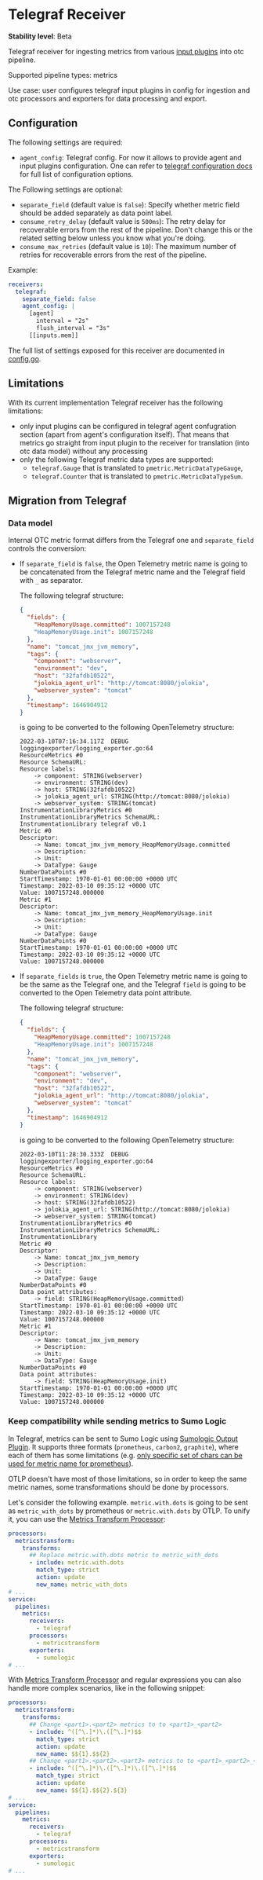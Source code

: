 # Telegraf Receiver

**Stability level**: Beta

Telegraf receiver for ingesting metrics from various [input plugins][input_plugins]
into otc pipeline.

Supported pipeline types: metrics

Use case: user configures telegraf input plugins in config for ingestion and otc
processors and exporters for data processing and export.

[input_plugins]: https://github.com/SumoLogic/telegraf/tree/v1.22.0-sumo-4/plugins/inputs

## Configuration

The following settings are required:

- `agent_config`: Telegraf config. For now it allows to provide agent and input
  plugins configuration. One can refer to
  [telegraf configuration docs][telegraf_config_docs] for full list of
  configuration options.

The Following settings are optional:

- `separate_field` (default value is `false`): Specify whether metric field
  should be added separately as data point label.
- `consume_retry_delay` (default value is `500ms`): The retry delay for recoverable
  errors from the rest of the pipeline. Don't change this or the related setting below
  unless you know what you're doing.
- `consume_max_retries` (default value is `10`): The maximum number of retries for recoverable
  errors from the rest of the pipeline.

Example:

```yaml
receivers:
  telegraf:
    separate_field: false
    agent_config: |
      [agent]
        interval = "2s"
        flush_interval = "3s"
      [[inputs.mem]]
```

The full list of settings exposed for this receiver are documented in
[config.go](./config.go).

[telegraf_config_docs]: https://github.com/SumoLogic/telegraf/blob/v1.22.0-sumo-4/docs/CONFIGURATION.md

## Limitations

With its current implementation Telegraf receiver has the following limitations:

- only input plugins can be configured in telegraf agent confugration section
  (apart from agent's configuration itself). That means that metrics go straight
  from input plugin to the receiver for translation (into otc data model) without
  any processing
- only the following Telegraf metric data types are supported:
  - `telegraf.Gauge` that is translated to `pmetric.MetricDataTypeGauge`,
  - `telegraf.Counter` that is translated to `pmetric.MetricDataTypeSum`.

## Migration from Telegraf

### Data model

Internal OTC metric format differs from the Telegraf one and `separate_field` controls the conversion:

- If `separate_field` is `false`, the Open Telemetry metric name is going to be concatenated from the Telegraf metric name
  and the Telegraf field with `_` as separator.

  The following telegraf structure:

  ```json
  {
    "fields": {
      "HeapMemoryUsage.committed": 1007157248
      "HeapMemoryUsage.init": 1007157248
    },
    "name": "tomcat_jmx_jvm_memory",
    "tags": {
      "component": "webserver",
      "environment": "dev",
      "host": "32fafdb10522",
      "jolokia_agent_url": "http://tomcat:8080/jolokia",
      "webserver_system": "tomcat"
    },
    "timestamp": 1646904912
  }
  ```

  is going to be converted to the following OpenTelemetry structure:

  ```console
  2022-03-10T07:16:34.117Z  DEBUG loggingexporter/logging_exporter.go:64
  ResourceMetrics #0
  Resource SchemaURL:
  Resource labels:
      -> component: STRING(webserver)
      -> environment: STRING(dev)
      -> host: STRING(32fafdb10522)
      -> jolokia_agent_url: STRING(http://tomcat:8080/jolokia)
      -> webserver_system: STRING(tomcat)
  InstrumentationLibraryMetrics #0
  InstrumentationLibraryMetrics SchemaURL:
  InstrumentationLibrary telegraf v0.1
  Metric #0
  Descriptor:
      -> Name: tomcat_jmx_jvm_memory_HeapMemoryUsage.committed
      -> Description:
      -> Unit:
      -> DataType: Gauge
  NumberDataPoints #0
  StartTimestamp: 1970-01-01 00:00:00 +0000 UTC
  Timestamp: 2022-03-10 09:35:12 +0000 UTC
  Value: 1007157248.000000
  Metric #1
  Descriptor:
      -> Name: tomcat_jmx_jvm_memory_HeapMemoryUsage.init
      -> Description:
      -> Unit:
      -> DataType: Gauge
  NumberDataPoints #0
  StartTimestamp: 1970-01-01 00:00:00 +0000 UTC
  Timestamp: 2022-03-10 09:35:12 +0000 UTC
  Value: 1007157248.000000
  ```

- If `separate_fields` is `true`, the Open Telemetry metric name is going to be the same as the Telegraf one,
  and the Telegraf `field` is going to be converted to the Open Telemetry data point attribute.

  The following telegraf structure:

  ```json
  {
    "fields": {
      "HeapMemoryUsage.committed": 1007157248
      "HeapMemoryUsage.init": 1007157248
    },
    "name": "tomcat_jmx_jvm_memory",
    "tags": {
      "component": "webserver",
      "environment": "dev",
      "host": "32fafdb10522",
      "jolokia_agent_url": "http://tomcat:8080/jolokia",
      "webserver_system": "tomcat"
    },
    "timestamp": 1646904912
  }
  ```

  is going to be converted to the following OpenTelemetry structure:

  ```console
  2022-03-10T11:28:30.333Z  DEBUG loggingexporter/logging_exporter.go:64
  ResourceMetrics #0
  Resource SchemaURL:
  Resource labels:
      -> component: STRING(webserver)
      -> environment: STRING(dev)
      -> host: STRING(32fafdb10522)
      -> jolokia_agent_url: STRING(http://tomcat:8080/jolokia)
      -> webserver_system: STRING(tomcat)
  InstrumentationLibraryMetrics #0
  InstrumentationLibraryMetrics SchemaURL:
  InstrumentationLibrary
  Metric #0
  Descriptor:
      -> Name: tomcat_jmx_jvm_memory
      -> Description:
      -> Unit:
      -> DataType: Gauge
  NumberDataPoints #0
  Data point attributes:
      -> field: STRING(HeapMemoryUsage.committed)
  StartTimestamp: 1970-01-01 00:00:00 +0000 UTC
  Timestamp: 2022-03-10 09:35:12 +0000 UTC
  Value: 1007157248.000000
  Metric #1
  Descriptor:
      -> Name: tomcat_jmx_jvm_memory
      -> Description:
      -> Unit:
      -> DataType: Gauge
  NumberDataPoints #0
  Data point attributes:
      -> field: STRING(HeapMemoryUsage.init)
  StartTimestamp: 1970-01-01 00:00:00 +0000 UTC
  Timestamp: 2022-03-10 09:35:12 +0000 UTC
  Value: 1007157248.000000
  ```

  </details>

### Keep compatibility while sending metrics to Sumo Logic

In Telegraf, metrics can be sent to Sumo Logic using [Sumologic Output Plugin][sumologic_output_plugin].
It supports three formats (`prometheus`, `carbon2`, `graphite`),
where each of them has some limitations (e.g. [only specific set of chars can be used for metric name for prometheus][prometheus_data_model]).

OTLP doesn't have most of those limitations, so in order to keep the same metric names, some transformations should be done by processors.

Let's consider the following example.
`metric.with.dots` is going to be sent as `metric_with_dots` by prometheus or `metric.with.dots` by OTLP.
To unify it, you can use the [Metrics Transform Processor][metricstransformprocessor]:

```yaml
processors:
  metricstransform:
    transforms:
      ## Replace metric.with.dots metric to metric_with_dots
      - include: metric.with.dots
        match_type: strict
        action: update
        new_name: metric_with_dots
# ...
service:
  pipelines:
    metrics:
      receivers:
        - telegraf
      processors:
        - metricstransform
      exporters:
        - sumologic
# ...
```

With [Metrics Transform Processor][metricstransformprocessor] and regular expressions you can also handle more complex scenarios,
like in the following snippet:

```yaml
processors:
  metricstransform:
    transforms:
      ## Change <part1>.<part2> metrics to to <part1>_<part2>
      - include: ^([^\.]*)\.([^\.]*)$$
        match_type: strict
        action: update
        new_name: $${1}.$${2}
      ## Change <part1>.<part2>.<part3> metrics to to <part1>_<part2>_<part3>
      - include: ^([^\.]*)\.([^\.]*)\.([^\.]*)$$
        match_type: strict
        action: update
        new_name: $${1}.$${2}.${3}
# ...
service:
  pipelines:
    metrics:
      receivers:
        - telegraf
      processors:
        - metricstransform
      exporters:
        - sumologic
# ...
```

[prometheus_data_model]: https://prometheus.io/docs/concepts/data_model/#metric-names-and-labels
[sumologic_output_plugin]: https://github.com/influxdata/telegraf/tree/master/plugins/outputs/sumologic
[metricstransformprocessor]: https://github.com/open-telemetry/opentelemetry-collector-contrib/tree/v0.69.0/processor/metricstransformprocessor
